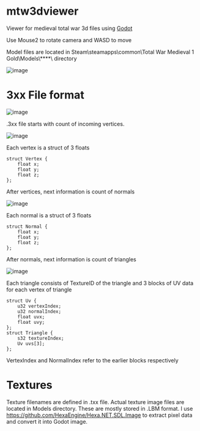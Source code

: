 # mtw3dviewer
Viewer for medieval total war 3d files using [Godot](https://godotengine.org/) 

Use Mouse2 to rotate camera and WASD to move

Model files are located in Steam\steamapps\common\Total War Medieval 1 Gold\Models\\****\ directory

![image](https://github.com/user-attachments/assets/ceaba967-aca1-4ecc-8dd4-b31ac1d4a583)


# 3xx File format
![image](https://github.com/user-attachments/assets/e7c4dc20-733d-46cc-bc37-51e0c9f0dea1)

.3xx file starts with count of incoming vertices.

![image](https://github.com/user-attachments/assets/9af1ea61-e449-475c-8cc1-d3255fb434bc)

Each vertex is a struct of 3 floats
```
struct Vertex {
    float x;
    float y;
    float z;
};
```
After vertices, next information is count of normals

![image](https://github.com/user-attachments/assets/84ac43f3-0677-4684-8e1a-7b10cc20a241)

Each normal is a struct of 3 floats
```
struct Normal {
    float x;
    float y;
    float z;
};
```
After normals, next information is count of triangles

![image](https://github.com/user-attachments/assets/02c68f68-2f7a-499b-af91-be75d9cdfef1)

Each triangle consists of TextureID of the triangle and 3 blocks of UV data for each vertex of triangle
```
struct Uv {
    u32 vertexIndex;
    u32 normalIndex;
    float uvx;
    float uvy;
};
struct Triangle {
    s32 textureIndex;
    Uv uvs[3];
};
```
VertexIndex and NormalIndex refer to the earlier blocks respectively

# Textures
Texture filenames are defined in .txx file. Actual texture image files are located in Models directory. These are mostly stored in .LBM format. 
I use https://github.com/HexaEngine/Hexa.NET.SDL.Image to extract pixel data and convert it into Godot image.
